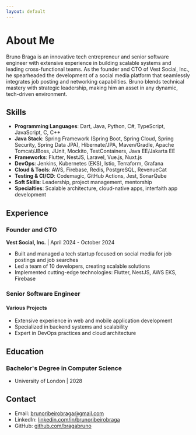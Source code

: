 ```yaml
---
layout: default
---
```


# About Me

Bruno Braga is an innovative tech entrepreneur and senior software engineer with extensive experience in building scalable systems and leading cross-functional teams. As the founder and CTO of Vest Social, Inc., he spearheaded the development of a social media platform that seamlessly integrates job posting and networking capabilities. Bruno blends technical mastery with strategic leadership, making him an asset in any dynamic, tech-driven environment.

## Skills

- **Programming Languages**: Dart, Java, Python, C#, TypeScript, JavaScript, C, C++
- **Java Stack**: Spring Framework (Spring Boot, Spring Cloud, Spring Security, Spring Data JPA), Hibernate/JPA, Maven/Gradle, Apache Tomcat/JBoss, JUnit, Mockito, TestContainers, Java EE/Jakarta EE
- **Frameworks**: Flutter, NestJS, Laravel, Vue.js, Nuxt.js
- **DevOps**: Jenkins, Kubernetes (EKS), Istio, Terraform, Grafana
- **Cloud & Tools**: AWS, Firebase, Redis, PostgreSQL, RevenueCat
- **Testing & CI/CD**: Codemagic, GitHub Actions, Jest, SonarQube
- **Soft Skills**: Leadership, project management, mentorship
- **Specialties**: Scalable architecture, cloud-native apps, interfaith app development

## Experience

### Founder and CTO

**Vest Social, Inc.** | April 2024 - October 2024

- Built and managed a tech startup focused on social media for job postings and job searches
- Led a team of 10 developers, creating scalable solutions
- Implemented cutting-edge technologies: Flutter, NestJS, AWS EKS, Firebase

### Senior Software Engineer

#### Various Projects

- Extensive experience in web and mobile application development
- Specialized in backend systems and scalability
- Expert in DevOps practices and cloud architecture

## Education

### Bachelor's Degree in Computer Science

- University of London | 2028

## Contact

- Email: [brunoribeirobraga@gmail.com](mailto:brunoribeirobraga@gmail.com)
- LinkedIn: [linkedin.com/in/brunoribeirobraga](https://www.linkedin.com/in/brunoribeirobraga/)
- GitHub: [github.com/bragabruno](https://github.com/bragabruno)
